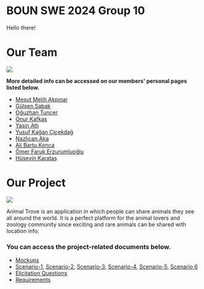 # BOUN SWE 2024 Group 10
Hello there! 

# Our Team
![](https://drive.usercontent.google.com/download?id=1P4tUmZa-seWOQXgvEWMwBW0kaPj8Y36Z)
 
**More detailed info can be accessed on our members' personal pages listed below.**
* [Mesut Melih Akpınar](https://github.com/bounswe/bounswe2024group10/wiki/Mesut-Melih-Akpınar)
* [Gülşen Sabak](https://github.com/bounswe/bounswe2024group10/wiki/G%C3%BCl%C5%9Fen-Sabak)
* [Oğuzhan Tuncer](https://github.com/bounswe/bounswe2024group10/wiki/O%C4%9Fuzhan-Tuncer)
* [Onur Kafkas](https://github.com/bounswe/bounswe2024group10/wiki/Onur-Kafkas)
* [Yasin Atlı](https://github.com/bounswe/bounswe2024group10/wiki/Yasin-ATLI)
* [Yusuf Kağan Çiçekdağ](https://github.com/bounswe/bounswe2024group10/wiki/Yusuf-Kağan-Çiçekdağ)
* [Nazlıcan Aka](https://github.com/bounswe/bounswe2024group10/wiki/Nazlıcan-Aka) 
* [Ali Bartu Konca](https://github.com/bounswe/bounswe2024group10/wiki/Ali-Bartu-Konca)
* [Ömer Faruk Erzurumluoğlu](https://github.com/bounswe/bounswe2024group10/wiki/%C3%96mer-Faruk-Erzurumluo%C4%9Flu)
* [Hüseyin Karataş](https://github.com/bounswe/bounswe2024group10/wiki/H%C3%BCseyin%20Karata%C5%9F)

# Our Project
![](https://drive.usercontent.google.com/download?id=1ffmqwvph3Z4nXij6SElahwPEXjl-lG5Q)

Animal Trove is an application in which people can share animals they see all around the world. It is a perfect platform for the animal lovers and zoology community since exciting and rare animals can be shared with location info.

### You can access the project-related documents below.
* [Mockups](https://github.com/bounswe/bounswe2024group10/wiki/mockups)
* [Scenario-1](https://github.com/bounswe/bounswe2024group10/wiki/Scenario-1), [Scenario-2](https://github.com/bounswe/bounswe2024group10/wiki/Scenario-2), [Scenario-3](https://github.com/bounswe/bounswe2024group10/wiki/Scenario-3), [Scenario-4](https://github.com/bounswe/bounswe2024group10/wiki/Scenario-4), [Scenario-5](https://github.com/bounswe/bounswe2024group10/wiki/Scenario-5), [Scenario 6](https://github.com/bounswe/bounswe2024group10/wiki/Scenario-6)
* [Elicitation Questions](https://github.com/bounswe/bounswe2024group10/wiki/Elicitation-Questions)
* [Requirements](https://github.com/bounswe/bounswe2024group10/wiki/Requirements)
